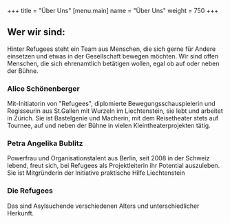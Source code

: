 +++
title = "Über Uns"
[menu.main]
name =  "Über Uns"
weight = 750
+++
## Wer wir sind: 

Hinter Refugees steht ein Team aus Menschen, die sich gerne für Andere einsetzen und etwas in der Gesellschaft bewegen möchten.
Wir sind offen Menschen, die sich ehrenamtlich betätigen wollen, egal ob auf oder neben der Bühne.

### Alice Schönenberger
Mit-Initiatorin von "Refugees", diplomierte Bewegungsschauspielerin und Regisseurin aus St.Gallen mit Wurzeln im Liechtenstein, sie lebt und arbeitet in Zürich. Sie ist Bastelgenie und Macherin, mit dem Reisetheater stets auf Tournee, auf und neben der Bühne in vielen Kleintheaterprojekten tätig. 

### Petra Angelika Bublitz
Powerfrau und Organisationstalent aus Berlin, seit 2008  in der Schweiz lebend, freut sich, bei Refugees als Projektleiterin ihr Potential auszuleben. Sie ist Mitgründerin der Initiative praktische Hilfe Liechtenstein

### Die Refugees
Das sind Asylsuchende verschiedenen Alters und unterschiedlicher Herkunft.

